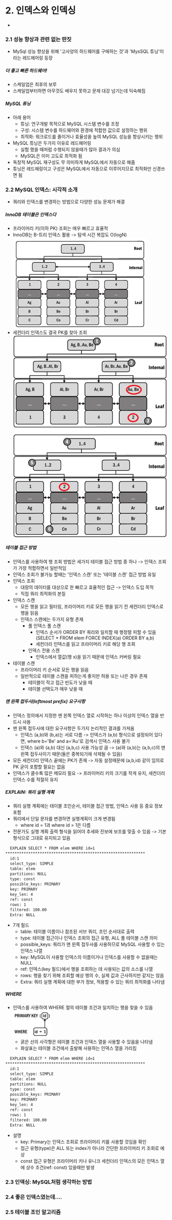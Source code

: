 # 2. 인덱스와 인덱싱
- 
### 2.1 성능 향상과 관련 없는 딴짓
- MySql 성능 향상을 위해 '고사양의 하드웨어를 구매하는 것'과 'MysSQL 튜닝'이라는 레드헤어링 등장
##### 더 좋고 빠른 하드웨어!
- 스케일업은 최후의 보루
- 스케일업부터하면 아무것도 배우지 못하고 문제 대강 넘기는데 익숙해짐
##### MySQL 튜닝
- 아래 용어
  - 튜닝: 연구개발 목적으로 MySQL 시스템 변수를 조정
  - 구성: 시스템 변수를 하드웨어와 환경에 적합한 값으로 설정하는 행위
  - 최적화: 워크로드를 줄이거나 효율성을 높여 MySQL 성능을 향상시키는 행위
- MySQL 튜닝은 두가지 이유로 레드헤어링 
  - 실험 했을 때처럼 수행되지 않을때가 많아 결과가 의심
  - MySQL은 이미 고도로 최적화 됨
- 독창적 MySQL 재구성도 무 의미하게 MySQL에서 자동으로 해줌
- 튜닝은 레드헤링이고 구성은 MySQL에서 자동으로 이루어지므로 최적화만 신경쓰면 됨

### 2.2 MySQL 인덱스: 시각적 소개
- 쿼리와 인덱스를 변경하는 방법으로 다양한 성능 문제가 해결
##### InnoDB 테이블은 인덱스다
- 프라이머리 키(이하 PK) 조회는 매우 빠르고 효율적
- InnoDB는 B-트리 인덱스 활용 -> 탐색 시간 복잡도 O(logN)<br>
![img.png](img.png)
- 세컨더리 인덱스도 결국 PK를 찾아 조회
![img_1.png](img_1.png)

##### 테이블 접근 방법
- 인덱스를 사용하여 행 조회 방법은 세가지 테이블 접근 방법 중 하나 -> 인덱스 조회가 가장 적합하면서 일반적임
- 인덱스 조회가 불가능 할때는 '인덱스 스캔' 또는 '테이블 스캔' 접근 방법 유일
- 인덱스 조회
  - 대량의 데이터를 대상으로 한 빠르고 효율적인 접근 -> 인덱스 도입 목적
  - 직접 쿼리 최적화의 본질
- 인덱스 스캔
  - 모든 행을 읽고 필터링, 프라이머리 키로 모든 행을 읽기 전 세컨더리 인덱스로 행을 읽음
  - 인덱스 스캔에는 두가지 유형 존재
    - 풀 인덱스 풀 스캔
      - 인덱스 순서가 ORDER BY 쿼리와 일치할 때 행정렬 피할 수 있음(SELECT * FROM elem FORCE INDEX(a) ORDER BY a,b)
      - 세컨더리 인덱스를 읽고 프라이머리 키로 해당 행 조회
    - 인덱스 전용 스캔
      - 인덱스에서 열값(행 x)을 읽기 때문에 인덱스 커버링 필요
- 테이블 스캔
  - 프라이머리 키 순서로 모든 행을 읽음
  - 일반적으로 테이블 스캔을 피하는게 좋지만 허용 또는 나은 경우 존재
    - 테이블이 작고 접근 빈도가 낮을 때
    - 테이블 선택도가 매우 낮을 때
##### 맨 왼쪽 접두사(leftmost prefix) 요구사항
- 인덱스 정의에서 지정한 맨 왼쪽 인덱스 열로 시작하는 하나 이상의 인덱스 열을 반드시 사용
- 맨 왼쪽 접두사에 대한 요구사항은 두가지 논리적인 결과를 가져옴
  - 인덱스 (a,b)와 (b,a)는 서로 다름 -> 인덱스가 (a,b) 형식으로 설정되어 있다면, where b='Be' and a='Au'로 검색시 인덱스 사용 불가
  - 인덱스 (a)와 (a,b) 대신 (a,b,c) 사용 가능성 큼 -> (a)와 (a,b)는 (a,b,c)의 맨 왼쪽 접두사이기 때문(둘은 중복되기에 삭제될 수 있음)
- 모든 세컨더리 인덱스 끝에는 PK가 존재 -> 자동 설정때문에 (a,b,id) 같이 임의로 PK 굳이 포함할 필요는 없음
- 인덱스가 클수록 많은 메모리 필요 -> 프라이머리 키의 크기를 작게 유지, 세컨더리 인덱스 수를 적절히 유지

##### EXPLAIN: 쿼리 실행 계획
- 쿼리 실행 계획에는 테이블 조인순서, 테이블 접근 방법, 인덱스 사용 등 중요 정보 포함
- 쿼리에서 단일 문자를 변경하면 실행계획이 크게 변경됨
  - where id = 1과 where id > 1은 다름
- 전문가도 실행 계획 출력 형식을 읽어야 추세와 진보에 보조를 맞출 수 있음 -> 기본 형식으로 그대로 유지되고 있음
````
  EXPLAIN SELECT * FROM elem WHERE id=1
*************************************************************  
  id:1
  select_type: SIMPLE
  table: elem
  partitions: NULL
  type: const
  possible_keys: PRIMARY
  key: PRIMARY
  key_len: 4
  ref: const
  rows: 1
  filtered: 100.00
  Extra: NULL
````
- 7개 필드
  - table: 테이블 이름이나 참조된 서브 쿼리, 조인 순서대로 출력
  - type: 테이블 접근이나 인덱스 조회의 접근 유형, ALL 풀 테이블 스캔 의미
  - possible_keys: 쿼리가 맨 왼쪽 접두사를 사용하므로 MySQL 사용할 수 있는 인덱스 나열
  - key: MySQL이 사용할 인덱스의 이름이거나 인덱스를 사용할 수 없을때는 NULL
  - ref: 인덱스(key 필드)에서 행을 조회하는 데 사용되는 값의 소스를 나열
  - rows: 행을 찾기 위해 조회할 예상 행의 수, 실제 값과 근사하지만 같지는 않음
  - Extra: 쿼리 실행 계획에 대한 부가 정보, 적용할 수 있는 쿼리 최적화를 나타냄
##### WHERE 
- 인덱스를 사용하여 WHERE 절의 테이블 조건과 일치하는 행을 찾을 수 있음<br>
![img_2.png](img_2.png)
  - 굵은 선의 사각형은 테이블 조건과 인덱스 열을 사용할 수 있음을 나타냄
  - 화살표는 테이블 조건에서 출발해 사용하는 인덱스 열을 가리킴
````
  EXPLAIN SELECT * FROM elem WHERE id=1
*************************************************************  
  id:1
  select_type: SIMPLE
  table: elem
  partitions: NULL
  type: const
  possible_keys: PRIMARY
  key: PRIMARY
  key_len: 4
  ref: const
  rows: 1
  filtered: 100.00
  Extra: NULL
````
- 설명
  - key: Primary는 인덱스 조회로 프라이머리 키를 사용할 것임을 확인
  - 접근 유형(type)은 ALL 또는 index가 아니라 간단한 프라이머리 키 조회로 예상
  - const 접근 유형은 프라이머리 키나 유니크 세컨더리 인덱스의 모든 인덱스 열에 상수 조건(ref: const) 있을때만 발생
### 2.3 인덱싱: MySQL처럼 생각하는 방법
### 2.4 좋은 인덱스였는데....
### 2.5 테이블 조인 알고리즘